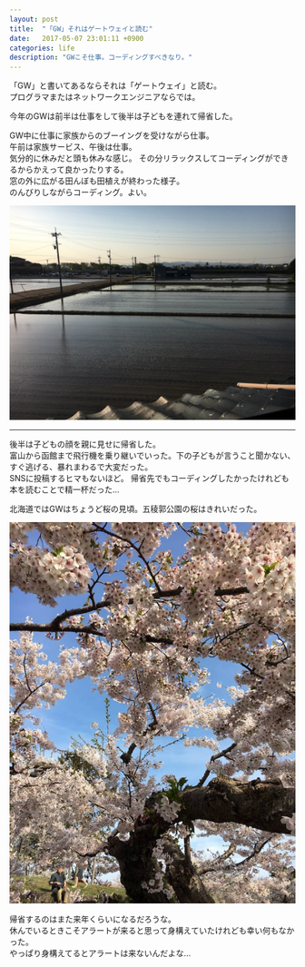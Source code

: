 ```yaml
---
layout: post
title:  "「GW」それはゲートウェイと読む"
date:   2017-05-07 23:01:11 +0900
categories: life
description: "GWこそ仕事。コーディングすべきなり。"
---
```


「GW」と書いてあるならそれは「ゲートウェイ」と読む。  
プログラマまたはネットワークエンジニアならでは。  

今年のGWは前半は仕事をして後半は子どもを連れて帰省した。  

GW中に仕事に家族からのブーイングを受けながら仕事。  
午前は家族サービス、午後は仕事。  
気分的に休みだと頭も休みな感じ。
その分リラックスしてコーディングができるからかえって良かったりする。  
窓の外に広がる田んぼも田植えが終わった様子。  
のんびりしながらコーディング。よい。  

![tanbo](/public/image/20170507/tanbo.jpeg)

---

後半は子どもの顔を親に見せに帰省した。  
富山から函館まで飛行機を乗り継いでいった。下の子どもが言うこと聞かない、すぐ逃げる、暴れまわるで大変だった。  
SNSに投稿するヒマもないほど。
帰省先でもコーディングしたかったけれども本を読むことで精一杯だった…

北海道ではGWはちょうど桜の見頃。五稜郭公園の桜はきれいだった。

![goryokaku_sakura](/public/image/20170507/goryokaku_sakura.jpeg)

帰省するのはまた来年くらいになるだろうな。  
休んでいるときこそアラートが来ると思って身構えていたけれども幸い何もなかった。  
やっぱり身構えてるとアラートは来ないんだよな…
